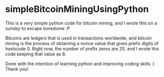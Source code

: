 # simpleBitcoinMiningUsingPython

This is a very simple python code for bitcoin mining, and I wrote this on a sunday to escape boredome :P

Bitcoins are ledgers that is used in transactions worldwide, and bitcoin mining is the process of obtaining a nonce value that gives prefix digits of hashcode 0. 
Right now, the number of prefix zeros are 20, and I wrote this code keeping that value as 6. 

Done with the intention of learning python and improving coding skills :) 
Thank you!
